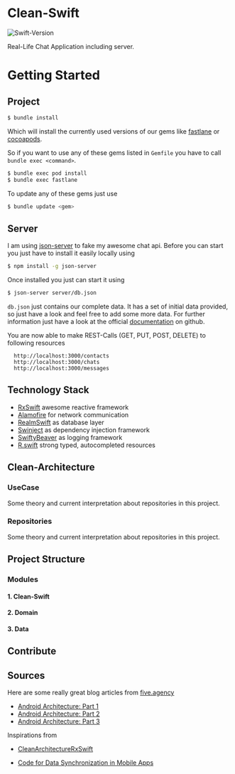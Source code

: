 # Clean-Swift
![Swift-Version](https://img.shields.io/badge/Swift-3.1-Purple.svg)

Real-Life Chat Application including server.

# Getting Started

## Project

```bash
$ bundle install 
```

Which will install the currently used versions of our gems like [fastlane](https://github.com/fastlane/fastlane) 
or [cocoapods](https://cocoapods.org/).

So if you want to use any of these gems listed in `Gemfile` you have to call `bundle exec <command>`.

```bash
$ bundle exec pod install
$ bundle exec fastlane
```

To update any of these gems just use

```bash
$ bundle update <gem>
```

## Server

I am using [json-server](https://github.com/typicode/json-server) to fake my awesome chat api. Before you can start you 
just have to install it easily locally using
 
 ```bash
$ npm install -g json-server 
 ```

Once installed you just can start it using
 
```bash
$ json-server server/db.json 
```

`db.json` just contains our complete data. It has a set of initial data provided, so just have a look and feel free to 
add some more data. For further information just have a look at the official [documentation](https://github.com/typicode/json-server) on github.

You are now able to make REST-Calls (GET, PUT, POST, DELETE) to following resources

```
  http://localhost:3000/contacts
  http://localhost:3000/chats
  http://localhost:3000/messages
```

## Technology Stack

* [RxSwift](https://github.com/ReactiveX/RxSwift) awesome reactive framework
* [Alamofire](https://github.com/Alamofire/Alamofire) for network communication
* [RealmSwift](https://realm.io/docs/swift/latest/) as database layer
* [Swinject](https://github.com/Swinject/Swinject) as dependency injection framework
* [SwiftyBeaver](https://github.com/SwiftyBeaver/SwiftyBeaver) as logging framework
* [R.swift](https://github.com/mac-cain13/R.swift) strong typed, autocompleted resources

## Clean-Architecture

### UseCase

Some theory and current interpretation about repositories in this project.

### Repositories

Some theory and current interpretation about repositories in this project.

## Project Structure

### Modules

#### 1. Clean-Swift
#### 2. Domain
#### 3. Data

## Contribute

## Sources

Here are some really great blog articles from [five.agency](http://five.agency/)
* [Android Architecture: Part 1](http://five.agency/android-architecture-part-1-every-new-beginning-is-hard/)
* [Android Architecture: Part 2](http://five.agency/android-architecture-part-2-clean-architecture/)
* [Android Architecture: Part 3](http://five.agency/android-architecture-part-3-applying-clean-architecture-android/)

Inspirations from
* [CleanArchitectureRxSwift](https://github.com/sergdort/CleanArchitectureRxSwift)

* [Code for Data Synchronization in Mobile Apps](https://de.slideshare.net/nikonelissen/appsyncorg-opensource-patterns-and-code-for-data-synchronization-in-mobile-apps)